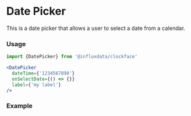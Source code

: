 # Date Picker

This is a date picker that allows a user to select a date from a calendar.

### Usage

```jsx
import {DatePicker} from '@influxdata/clockface'
```

```jsx
<DatePicker
  dateTime={'1234567890'}
  onSelectDate={() => {}}
  label={'my label'}
/>
```

### Example

<!-- STORY -->

<!-- STORY HIDE START -->

<!-- STORY HIDE END -->

<!-- PROPS -->
